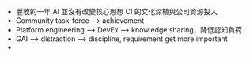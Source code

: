 - 豐收的一年
  AI 並沒有改變核心思想
  CI 的文化深植與公司資源投入
- Community task-force --> achievement
- Platform engineering --> DevEx --> knowledge sharing，降低認知負荷
- GAI --> distraction --> discipline, requirement get more important
-
